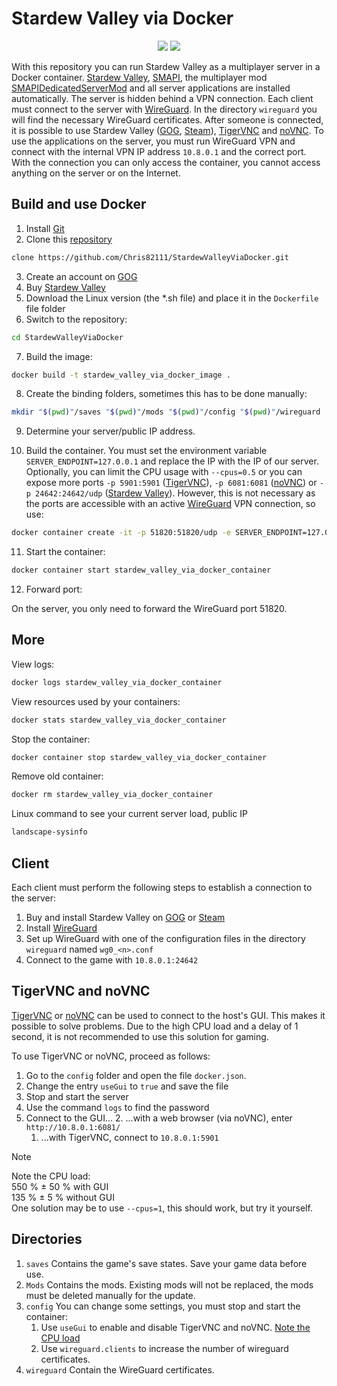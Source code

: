 # Stardew Valley via Docker

<p align="center">
  <img src="https://img.shields.io/badge/Version-1.6.8-blue" />
   <a href="https://github.com/Chris82111/SMAPIDedicatedServerMod/releases/tag/v1.1.0-beta"><img src="https://img.shields.io/badge/Mod-v1.1.0--beta-blue"/></a>
</p>

With this repository you can run Stardew Valley as a multiplayer server in a Docker container. [Stardew Valley](https://www.gog.com/de/game/stardew_valley), [SMAPI](https://smapi.io/), the multiplayer mod [SMAPIDedicatedServerMod](https://github.com/ObjectManagerManager/SMAPIDedicatedServerMod) and all server applications are installed automatically. The server is hidden behind a VPN connection. Each client must connect to the server with [WireGuard](https://www.wireguard.com/). In the directory `wireguard` you will find the necessary WireGuard certificates. After someone is connected, it is possible to use Stardew Valley ([GOG](https://www.gog.com/de/game/stardew_valley), [Steam](https://store.steampowered.com/app/413150/Stardew_Valley/)), [TigerVNC](https://tigervnc.org/) and [noVNC](https://novnc.com/info.html). To use the applications on the server, you must run WireGuard VPN and connect with the internal VPN IP address `10.8.0.1` and the correct port. With the connection you can only access the container, you cannot access anything on the server or on the Internet.

## Build and use Docker

1. Install [Git](https://git-scm.com/)
2. Clone this [repository](https://github.com/Chris82111/StardewValleyViaDocker)

```bash
clone https://github.com/Chris82111/StardewValleyViaDocker.git
```

3. Create an account on [GOG](https://www.gog.com/en/)
4. Buy [Stardew Valley](https://www.gog.com/de/game/stardew_valley)
5. Download the Linux version (the *.sh file) and place it in the `Dockerfile` file folder
6. Switch to the repository:

```bash
cd StardewValleyViaDocker
```

7. Build the image:

```bash
docker build -t stardew_valley_via_docker_image .
```

8. Create the binding folders, sometimes this has to be done manually:

```bash
mkdir "$(pwd)"/saves "$(pwd)"/mods "$(pwd)"/config "$(pwd)"/wireguard
```

9. Determine your server/public IP address.

10. Build the container. You must set the environment variable `SERVER_ENDPOINT=127.0.0.1` and replace the IP with the IP of our server. Optionally, you can limit the CPU usage with `--cpus=0.5` or you can expose more ports `-p 5901:5901` ([TigerVNC](https://tigervnc.org/)), `-p 6081:6081` ([noVNC](https://novnc.com/info.html)) or `-p 24642:24642/udp` ([Stardew Valley](https://www.gog.com/de/game/stardew_valley)). However, this is not necessary as the ports are accessible with an active [WireGuard](https://www.wireguard.com/) VPN connection, so use:

```bash
docker container create -it -p 51820:51820/udp -e SERVER_ENDPOINT=127.0.0.1 -e SERVER_PORT=51820 --cap-add=NET_ADMIN --cap-add=SYS_MODULE --mount type=bind,source="$(pwd)"/saves,target=/root/.config/StardewValley/Saves --mount type=bind,source="$(pwd)"/mods,target=/game/stardew_valley/data/noarch/game/Mods --mount type=bind,source="$(pwd)"/config,target=/config --mount type=bind,source="$(pwd)"/wireguard,target=/wireguard/certificates --name stardew_valley_via_docker_container stardew_valley_via_docker_image sh
```

11. Start the container:

```bash
docker container start stardew_valley_via_docker_container
```

12. Forward port:

On the server, you only need to forward the WireGuard port 51820.

## More

View logs:

```bash
docker logs stardew_valley_via_docker_container
```

View resources used by your containers:

```bash
docker stats stardew_valley_via_docker_container
```

Stop the container:

```bash
docker container stop stardew_valley_via_docker_container
```

Remove old container:

```bash
docker rm stardew_valley_via_docker_container
```

Linux command to see your current server load, public IP

```bash
landscape-sysinfo
```

## Client

Each client must perform the following steps to establish a connection to the server:

1. Buy and install Stardew Valley on [GOG](https://www.gog.com/de/game/stardew_valley) or [Steam](https://store.steampowered.com/app/413150/Stardew_Valley/)
2. Install [WireGuard](https://www.wireguard.com/)
3. Set up WireGuard with one of the configuration files in the directory `wireguard` named `wg0_<n>.conf`
4. Connect to the game with `10.8.0.1:24642`

## TigerVNC and noVNC

[TigerVNC](https://tigervnc.org/) or [noVNC](https://novnc.com/info.html) can be used to connect to the host's GUI. This makes it possible to solve problems. Due to the high CPU load and a delay of 1 second, it is not recommended to use this solution for gaming.

To use TigerVNC or noVNC, proceed as follows:

1. Go to the `config` folder and open the file `docker.json`.
2. Change the entry `useGui` to `true` and save the file
3. Stop and start the server
4. Use the command `logs` to find the password
5. Connect to the GUI...
    2. ...with a web browser (via noVNC), enter `http://10.8.0.1:6081/`
    1. ...with TigerVNC, connect to `10.8.0.1:5901`

> [!NOTE]
> Note the CPU load: \
> 550 % ± 50 % with GUI \
> 135 % ±  5 % without GUI \
> One solution may be to use `--cpus=1`, this should work, but try it yourself.

## Directories

1. `saves` Contains the game's save states. Save your game data before use.
2. `Mods` Contains the mods. Existing mods will not be replaced, the mods must be deleted manually for the update.
3. `config` You can change some settings, you must stop and start the container:
    1. Use `useGui` to enable and disable TigerVNC and noVNC. [Note the CPU load](#tigervnc-and-novnc)
    2. Use `wireguard.clients` to increase the number of wireguard certificates.
4. `wireguard` Contain the WireGuard certificates.
